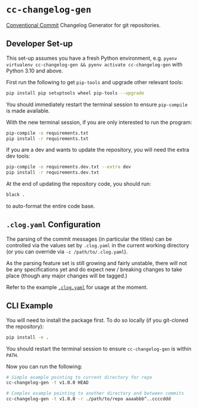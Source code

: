 # `cc-changelog-gen`

[Conventional Commit](https://www.conventionalcommits.org/en/v1.0.0/) Changelog Generator for git
repositories.

## Developer Set-up

This set-up assumes you have a fresh Python environment, e.g. `pyenv virtualenv cc-changelog-gen &&
pyenv activate cc-changelog-gen` with Python 3.10 and above.

First run the following to get `pip-tools` and upgrade other relevant tools:

```bash
pip install pip setuptools wheel pip-tools --upgrade
```

You should immediately restart the terminal session to ensure `pip-compile` is made available.

With the new terminal session, if you are only interested to run the program:

```bash
pip-compile -o requirements.txt
pip install -r requirements.txt
```

If you are a dev and wants to update the repository, you will need the extra dev tools:

```bash
pip-compile -o requirements.dev.txt --extra dev
pip install -r requirements.dev.txt
```

At the end of updating the repository code, you should run:

```bash
black .
```

to auto-format the entire code base.

## `.clog.yaml` Configuration

The parsing of the commit messages (in particular the titles) can be controlled via the values set
by `.clog.yaml` in the current working directory (or you can override via `-c /path/to/.clog.yaml`).

As the parsing feature set is still growing and fairly unstable, there will not be any
specifications yet and do expect new / breaking changes to take place (though any major changes will
be tagged.)

Refer to the example [`.clog.yaml`](.clog.yaml) for usage at the moment.

## CLI Example

You will need to install the package first. To do so locally (if you git-cloned the repository):

```bash
pip install -e .
```

You should restart the terminal session to ensure `cc-changelog-gen` is within `PATH`.

Now you can run the following:

```bash
# Simple example pointing to current directory for repo
cc-changelog-gen -t v1.0.0 HEAD

# Complex example pointing to another directory and between commits
cc-changelog-gen -t v1.0.0 -r ./path/to/repo aaaabbb^..ccccddd
```
